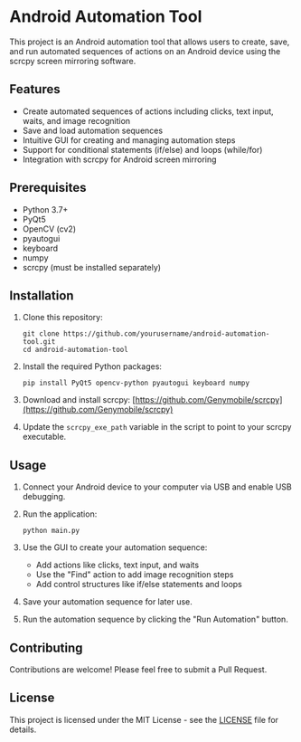 # Android Automation Tool

This project is an Android automation tool that allows users to create, save, and run automated sequences of actions on an Android device using the scrcpy screen mirroring software.

## Features

- Create automated sequences of actions including clicks, text input, waits, and image recognition
- Save and load automation sequences
- Intuitive GUI for creating and managing automation steps
- Support for conditional statements (if/else) and loops (while/for)
- Integration with scrcpy for Android screen mirroring

## Prerequisites

- Python 3.7+
- PyQt5
- OpenCV (cv2)
- pyautogui
- keyboard
- numpy
- scrcpy (must be installed separately)

## Installation

1. Clone this repository:
   ```
   git clone https://github.com/yourusername/android-automation-tool.git
   cd android-automation-tool
   ```

2. Install the required Python packages:
   ```
   pip install PyQt5 opencv-python pyautogui keyboard numpy
   ```

3. Download and install scrcpy: [https://github.com/Genymobile/scrcpy](https://github.com/Genymobile/scrcpy)

4. Update the `scrcpy_exe_path` variable in the script to point to your scrcpy executable.

## Usage

1. Connect your Android device to your computer via USB and enable USB debugging.

2. Run the application:
   ```
   python main.py
   ```

3. Use the GUI to create your automation sequence:
   - Add actions like clicks, text input, and waits
   - Use the "Find" action to add image recognition steps
   - Add control structures like if/else statements and loops

4. Save your automation sequence for later use.

5. Run the automation sequence by clicking the "Run Automation" button.

## Contributing

Contributions are welcome! Please feel free to submit a Pull Request.

## License

This project is licensed under the MIT License - see the [LICENSE](LICENSE) file for details.
